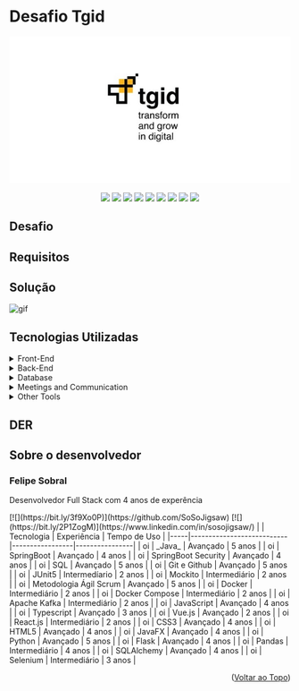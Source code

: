 # Desafio Tgid
<div id="top"></div>
<p align="center">
      <img src="img/logoTgid.png" width="100%" height="20%">
<p align="center">

<p align="center"> 
  <a href="https://www.java.com/pt-BR/"><img src="https://img.shields.io/badge/Backend Langugage%3A-Java-orange"/></a>
 <a href="https://www.java.com/pt-BR/"><img src="https://img.shields.io/badge/Backend Framework%3A-SpringBoot-green"/></a>
 <a href="https://www.java.com/pt-BR/"><img src="https://img.shields.io/badge/Gerenciador de Dependências%3A-Maven-purple"/></a>         
 <a href="https://embraer.com/br/pt"><img src="https://img.shields.io/badge/Frontend%20Language%3A-Typescript-blue"/></a>
 <a href="https://www.javascript.com/"><img src="https://img.shields.io/badge/Frontend Language%3A-JavaScript-yellow"/></a>
 <a href="https://www.javascript.com/"><img src="https://img.shields.io/badge/Frontend Framework%3A-Vue.js-green"/></a>
  <a href="http://fatecsjc-prd.azurewebsites.net/"><img src="https://img.shields.io/badge/Banco de Dados%3A-PostgreSQL-green"/></a>
  <a href="https://www.javascript.com/"><img src="https://img.shields.io/badge/DevOps%3A-Docker e Docker Compose-silver"/></a>
  <a href="https://www.javascript.com/"><img src="https://img.shields.io/badge/Testes Unitários%3A-JUnit e Mockito-purple"/></a>
</p>

## Desafio

## Requisitos

## Solução

![gif]()

## Tecnologias Utilizadas
<details>
<summary>Front-End</summary>

* [JavaScript (ES6)](https://www.javascript.com)
* [HTML5](https://www.w3schools.com/css/)
* [CSS3](https://www.w3schools.com/css/)
* [Vue.js 2](https://vuejs.org/)


</details>

<details>
<summary>Back-End</summary>

* [Java](https://www.java.com/pt-BR/?msclkid=7faa842eb8f811ecab39772d4c1ae90b)

* [Spring boot](https://spring.io/projects/spring-boot)

</details>

<details>
<summary>Database</summary>

* [Oracle Autonomous Database](https://www.oracle.com/br/autonomous-database/)

</details>
<details>
<summary>Meetings and Communication</summary>

* [Discord](https://discord.com/?msclkid=b4f5af84b8f811ecbd81c127a0ae68a7)

* [Whatsapp](https://www.whatsapp.com/)

* [Slack](https://slack.com/intl/pt-br/?msclkid=c00e628eb8f811ecaef374bb86d7f056)
</details>

<details>
<summary>Other Tools</summary>

* [Github](https://github.com/)

* [Eclipse IDE](https://www.eclipse.org/downloads/)

* [IntelliJ IDE](https://www.jetbrains.com/idea/promo/?msclkid=6ae44e88c2811d86c0ae2cdbd94ffcfb&utm_source=bing&utm_medium=cpc&utm_campaign=AMER_en_BR_IDEA_Branded&utm_term=intellij&utm_content=intellij%20idea)

* [Jira](https://apifluffy.atlassian.net/jira/software/projects/EA/boards/1)

* [Photoshop](https://www.adobe.com/br/products/photoshop.html?sdid=KQPOM&mv=search&ef_id=d67181c6b224183a4875e395ae54f4bf:G:s&s_kwcid=AL!3085!10!79302406606568!79302288716688&msclkid=d67181c6b224183a4875e395ae54f4bf)
</details>

## DER

## Sobre o desenvolvedor

<h3>Felipe Sobral</h3

<p>Desenvolvedor Full Stack com 4 anos de experência</p>
[![](https://bit.ly/3f9Xo0P)](https://github.com/SoSoJigsaw)
[![](https://bit.ly/2P1ZogM)](https://www.linkedin.com/in/sosojigsaw/)
|     |  Tecnologia                |  Experiência    |  Tempo de Uso  |
|-----|---------------------------|-----------------|----------------|
| oi  | _Java_                    | Avançado       |  5 anos        |
| oi  | SpringBoot                | Avançado       |  4 anos        |
| oi  | SpringBoot Security       | Avançado       |  4 anos        |  
| oi  | SQL                       | Avançado       |  5 anos        |
| oi  | Git e Github              | Avançado       |  5 anos        |
| oi  | JUnit5                    | Intermedíario  |  2 anos        |
| oi  | Mockito                   | Intermediário  |  2 anos        |
| oi  | Metodologia Ágil Scrum    | Avançado       |  5 anos        |
| oi  | Docker                    | Intermediário  |  2 anos        |
| oi  | Docker Compose            | Intermediário  |  2 anos        |
| oi  | Apache Kafka              | Intermediário  |  2 anos        |
| oi  | JavaScript                | Avançado       |  4 anos        |
| oi  | Typescript                | Avançado       |  3 anos        |
| oi  | Vue.js                    | Avançado       |  2 anos        |
| oi  | React.js                  | Intermediário  |  2 anos        |
| oi  | CSS3                      | Avançado       |  4 anos        |
| oi  | HTML5                     | Avançado       |  4 anos        |
| oi  | JavaFX                    | Avançado       |  4 anos        |
| oi  | Python                    | Avançado       |  5 anos        |
| oi  | Flask                     | Avançado       |  4 anos        |
| oi  | Pandas                    | Intermediário  |  4 anos        |
| oi  | SQLAlchemy                | Avançado       |  4 anos        |
| oi  | Selenium                  | Intermediário  |  3 anos        |
              


<p align="right">(<a href="#top">Voltar ao Topo</a>)</p>
